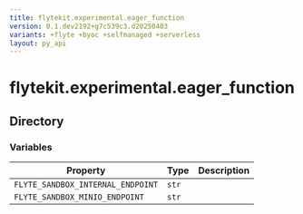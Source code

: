 ```yaml
---
title: flytekit.experimental.eager_function
version: 0.1.dev2192+g7c539c3.d20250403
variants: +flyte +byoc +selfmanaged +serverless
layout: py_api
---
```


# flytekit.experimental.eager_function

## Directory

### Variables

| Property | Type | Description |
|-|-|-|
| `FLYTE_SANDBOX_INTERNAL_ENDPOINT` | `str` |  |
| `FLYTE_SANDBOX_MINIO_ENDPOINT` | `str` |  |

